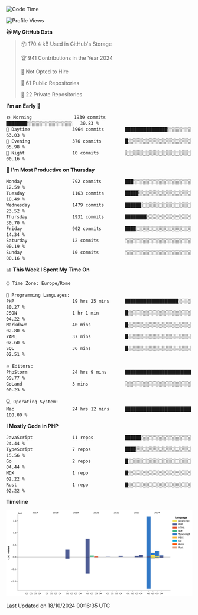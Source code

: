 <!--START_SECTION:waka-->
![Code Time](http://img.shields.io/badge/Code%20Time-5%2C398%20hrs%2022%20mins-blue)

![Profile Views](http://img.shields.io/badge/Profile%20Views-0-blue)

**🐱 My GitHub Data** 

> 📦 170.4 kB Used in GitHub's Storage 
 > 
> 🏆 941 Contributions in the Year 2024
 > 
> 🚫 Not Opted to Hire
 > 
> 📜 61 Public Repositories 
 > 
> 🔑 22 Private Repositories 
 > 
**I'm an Early 🐤** 

```text
🌞 Morning                1939 commits        ████████░░░░░░░░░░░░░░░░░   30.83 % 
🌆 Daytime                3964 commits        ████████████████░░░░░░░░░   63.03 % 
🌃 Evening                376 commits         █░░░░░░░░░░░░░░░░░░░░░░░░   05.98 % 
🌙 Night                  10 commits          ░░░░░░░░░░░░░░░░░░░░░░░░░   00.16 % 
```
📅 **I'm Most Productive on Thursday** 

```text
Monday                   792 commits         ███░░░░░░░░░░░░░░░░░░░░░░   12.59 % 
Tuesday                  1163 commits        █████░░░░░░░░░░░░░░░░░░░░   18.49 % 
Wednesday                1479 commits        ██████░░░░░░░░░░░░░░░░░░░   23.52 % 
Thursday                 1931 commits        ████████░░░░░░░░░░░░░░░░░   30.70 % 
Friday                   902 commits         ████░░░░░░░░░░░░░░░░░░░░░   14.34 % 
Saturday                 12 commits          ░░░░░░░░░░░░░░░░░░░░░░░░░   00.19 % 
Sunday                   10 commits          ░░░░░░░░░░░░░░░░░░░░░░░░░   00.16 % 
```


📊 **This Week I Spent My Time On** 

```text
🕑︎ Time Zone: Europe/Rome

💬 Programming Languages: 
PHP                      19 hrs 25 mins      ████████████████████░░░░░   80.27 % 
JSON                     1 hr 1 min          █░░░░░░░░░░░░░░░░░░░░░░░░   04.22 % 
Markdown                 40 mins             █░░░░░░░░░░░░░░░░░░░░░░░░   02.80 % 
YAML                     37 mins             █░░░░░░░░░░░░░░░░░░░░░░░░   02.60 % 
SQL                      36 mins             █░░░░░░░░░░░░░░░░░░░░░░░░   02.51 % 

🔥 Editors: 
PhpStorm                 24 hrs 9 mins       █████████████████████████   99.77 % 
GoLand                   3 mins              ░░░░░░░░░░░░░░░░░░░░░░░░░   00.23 % 

💻 Operating System: 
Mac                      24 hrs 12 mins      █████████████████████████   100.00 % 
```

**I Mostly Code in PHP** 

```text
JavaScript               11 repos            ██████░░░░░░░░░░░░░░░░░░░   24.44 % 
TypeScript               7 repos             ████░░░░░░░░░░░░░░░░░░░░░   15.56 % 
Go                       2 repos             █░░░░░░░░░░░░░░░░░░░░░░░░   04.44 % 
MDX                      1 repo              █░░░░░░░░░░░░░░░░░░░░░░░░   02.22 % 
Rust                     1 repo              █░░░░░░░░░░░░░░░░░░░░░░░░   02.22 % 
```



**Timeline**

![Lines of Code chart](https://raw.githubusercontent.com/frnwtr/frnwtr/main/assets/bar_graph.png)


 Last Updated on 18/10/2024 00:16:35 UTC
<!--END_SECTION:waka-->
